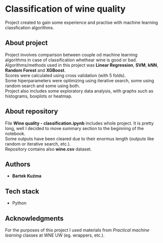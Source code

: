 # Classification of wine quality

Project created to gain some experience and practise with machine learning classfication algorithms.

## About project

Project involves comparison between couple od machine learning algorithms in case of classification whethear wine is good or bad.  
Algorithms/methods used in this project was <b>Linear Regression</b>, <b>SVM</b>, <b>kNN</b>, <b>Random Forest</b> and <b>XGBoost</b>.  
Scores were calculated using cross validation (with 5 folds).  
Some hiperparameters were optimizing using iterative search, some using random search and some using both.   
Project also includes some exploratory data analysis, with graphs such as histograms, boxplots or heatmap.

## About repository

File <b>Wine quality - classification.ipynb</b> includes whole project. It is pretty long, well I decided to move summary section to the beginning of the notebook.  
Some outputs have been cleared due to their enormus length (outputs like random or iterative search, etc.).  
Repository contains also <b>wine.csv</b> dataset.

## Authors

* **Bartek Kuźma** 

## Tech stack

* Python

## Acknowledgments

For the purposes of this project I used materials from <i>Practical machine learning</i> classes at WNE UW (eg. wrappers, etc.).

